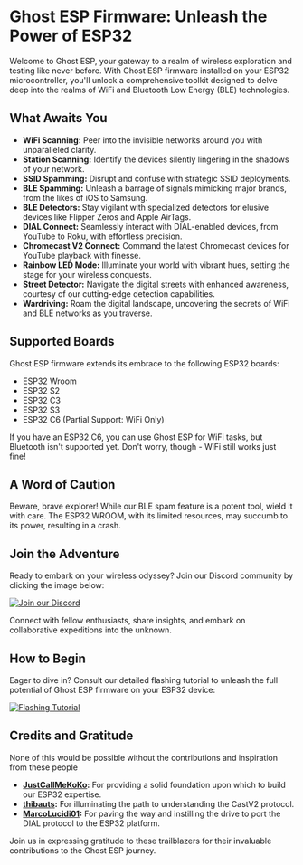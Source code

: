 # Ghost ESP Firmware: Unleash the Power of ESP32

Welcome to Ghost ESP, your gateway to a realm of wireless exploration and testing like never before. With Ghost ESP firmware installed on your ESP32 microcontroller, you'll unlock a comprehensive toolkit designed to delve deep into the realms of WiFi and Bluetooth Low Energy (BLE) technologies. 

## What Awaits You

- **WiFi Scanning:** Peer into the invisible networks around you with unparalleled clarity.
- **Station Scanning:** Identify the devices silently lingering in the shadows of your network.
- **SSID Spamming:** Disrupt and confuse with strategic SSID deployments.
- **BLE Spamming:** Unleash a barrage of signals mimicking major brands, from the likes of iOS to Samsung.
- **BLE Detectors:** Stay vigilant with specialized detectors for elusive devices like Flipper Zeros and Apple AirTags.
- **DIAL Connect:** Seamlessly interact with DIAL-enabled devices, from YouTube to Roku, with effortless precision.
- **Chromecast V2 Connect:** Command the latest Chromecast devices for YouTube playback with finesse.
- **Rainbow LED Mode:** Illuminate your world with vibrant hues, setting the stage for your wireless conquests.
- **Street Detector:** Navigate the digital streets with enhanced awareness, courtesy of our cutting-edge detection capabilities.
- **Wardriving:** Roam the digital landscape, uncovering the secrets of WiFi and BLE networks as you traverse.

## Supported Boards

Ghost ESP firmware extends its embrace to the following ESP32 boards:
- ESP32 Wroom
- ESP32 S2
- ESP32 C3
- ESP32 S3
- ESP32 C6 (Partial Support: WiFi Only)

If you have an ESP32 C6, you can use Ghost ESP for WiFi tasks, but Bluetooth isn't supported yet. Don't worry, though - WiFi still works just fine!

## A Word of Caution

Beware, brave explorer! While our BLE spam feature is a potent tool, wield it with care. The ESP32 WROOM, with its limited resources, may succumb to its power, resulting in a crash.

## Join the Adventure

Ready to embark on your wireless odyssey? Join our Discord community by clicking the image below:

[![Join our Discord](https://discordapp.com/api/guilds/1221648495174221834/widget.png?style=banner2)](https://discord.gg/w89sexdsyb)

Connect with fellow enthusiasts, share insights, and embark on collaborative expeditions into the unknown.

## How to Begin

Eager to dive in? Consult our detailed flashing tutorial to unleash the full potential of Ghost ESP firmware on your ESP32 device:

[![Flashing Tutorial](https://img.shields.io/badge/Tutorial-Flashing-blue)](https://github.com/Spooks4576/Ghost_ESP/blob/main/docs/HOWTOFLASH.md)

## Credits and Gratitude

None of this would be possible without the contributions and inspiration from these people
- **[JustCallMeKoKo](https://github.com/justcallmekoko/ESP32Marauder):** For providing a solid foundation upon which to build our ESP32 expertise.
- **[thibauts](https://github.com/thibauts/node-castv2-client):** For illuminating the path to understanding the CastV2 protocol.
- **[MarcoLucidi01](https://github.com/MarcoLucidi01/ytcast/tree/master/dial):** For paving the way and instilling the drive to port the DIAL protocol to the ESP32 platform.

Join us in expressing gratitude to these trailblazers for their invaluable contributions to the Ghost ESP journey.
